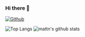 ### Hi there 👋

[![Github](https://img.shields.io/github/followers/ohtorii?label=Follow&style=social)](https://github.com/ohtorii)

![Top Langs](https://github-readme-stats.vercel.app/api/top-langs/?username=ohtorii&hide=html)
![mattn's github stats](https://github-readme-stats.vercel.app/api?username=ohtorii&show_icons=true&count_private=true&line_height=40)

<!--
**ohtorii/ohtorii** is a ✨ _special_ ✨ repository because its `README.md` (this file) appears on your GitHub profile.

Here are some ideas to get you started:

- 🔭 I’m currently working on ...
- 🌱 I’m currently learning ...
- 👯 I’m looking to collaborate on ...
- 🤔 I’m looking for help with ...
- 💬 Ask me about ...
- 📫 How to reach me: ...
- 😄 Pronouns: ...
- ⚡ Fun fact: ...
-->
